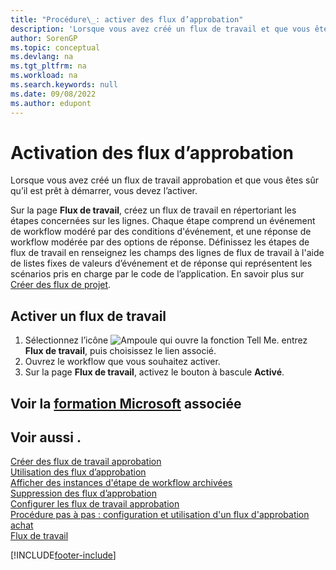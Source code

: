 ```yaml
---
title: "Procédure\_: activer des flux d’approbation"
description: 'Lorsque vous avez créé un flux de travail et que vous êtes sûr qu’il est prêt à démarrer, vous devez l’activer.'
author: SorenGP
ms.topic: conceptual
ms.devlang: na
ms.tgt_pltfrm: na
ms.workload: na
ms.search.keywords: null
ms.date: 09/08/2022
ms.author: edupont
---
```

# <a name="enable-approval-workflows" />Activation des flux d’approbation

Lorsque vous avez créé un flux de travail approbation et que vous êtes sûr qu’il est prêt à démarrer, vous devez l’activer.  

Sur la page **Flux de travail**, créez un flux de travail en répertoriant les étapes concernées sur les lignes. Chaque étape comprend un événement de workflow modéré par des conditions d'événement, et une réponse de workflow modérée par des options de réponse. Définissez les étapes de flux de travail en renseignez les champs des lignes de flux de travail à l'aide de listes fixes de valeurs d’événement et de réponse qui représentent les scénarios pris en charge par le code de l’application. En savoir plus sur [Créer des flux de projet](across-how-to-create-workflows.md).  

## <a name="enable-a-workflow" />Activer un flux de travail

1. Sélectionnez l’icône ![Ampoule qui ouvre la fonction Tell Me.](media/ui-search/search_small.png "Dites-moi ce que vous voulez faire") entrez **Flux de travail**, puis choisissez le lien associé.  
2. Ouvrez le workflow que vous souhaitez activer.  
3. Sur la page **Flux de travail**, activez le bouton à bascule **Activé**.  

## <a name="see-related-microsoft-training" />Voir la [formation Microsoft](/training/modules/create-workflows/) associée

## <a name="see-also" />Voir aussi .

[Créer des flux de travail approbation](across-how-to-create-workflows.md)  
[Utilisation des flux d’approbation](across-use-workflows.md)  
[Afficher des instances d'étape de workflow archivées](across-how-to-view-archived-workflow-step-instances.md)  
[Suppression des flux d’approbation](across-how-to-delete-workflows.md)  
[Configurer les flux de travail approbation](across-set-up-workflows.md)  
[Procédure pas à pas : configuration et utilisation d'un flux d'approbation achat](walkthrough-setting-up-and-using-a-purchase-approval-workflow.md)  
[Flux de travail](across-workflow.md)  

[!INCLUDE[footer-include](includes/footer-banner.md)]
